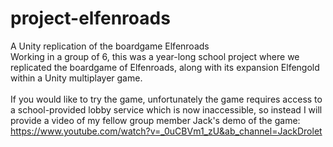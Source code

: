 # project-elfenroads
A Unity replication of the boardgame Elfenroads
<br>
Working in a group of 6, this was a year-long school project where we replicated the boardgame of Elfenroads, along with its expansion Elfengold within a Unity multiplayer game.
<br>
<br>
If you would like to try the game, unfortunately the game requires access to a school-provided lobby service which is now inaccessible, so instead I will provide a video of my fellow group member Jack's demo of the game: https://www.youtube.com/watch?v=_0uCBVm1_zU&ab_channel=JackDrolet
